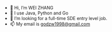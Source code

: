 - 👋 Hi, I’m WEI ZHANG
- 👀 I use Java, Python and Go
- 💞️ I’m looking for a full-time SDE entry level job.
- 📫 My email is godzw1998@gmail.com

<!---
weizhangzw/weizhangzw is a ✨ special ✨ repository because its `README.md` (this file) appears on your GitHub profile.
You can click the Preview link to take a look at your changes.
--->

